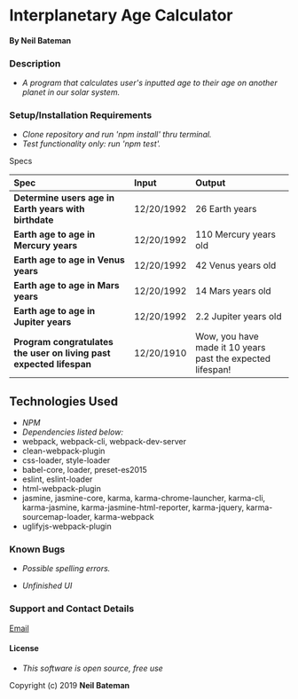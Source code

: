 # Interplanetary Age Calculator

#### By **Neil Bateman**

### Description
* _A program that calculates user's inputted age to their age on another planet in our solar system._

### Setup/Installation Requirements
* _Clone repository and run 'npm install' thru terminal._
* _Test functionality only: run 'npm test'._


Specs

  | Spec | Input | Output |
| :-------------     | :------------- | :------------- |
| **Determine users age in Earth years with birthdate** | 12/20/1992 | 26 Earth years |
| **Earth age to age in Mercury years** | 12/20/1992 | 110 Mercury years old |
| **Earth age to age in Venus years** | 12/20/1992 | 42 Venus years old |
| **Earth age to age in Mars years** | 12/20/1992 | 14 Mars years old |
| **Earth age to age in Jupiter years** | 12/20/1992 | 2.2 Jupiter years old |
| **Program congratulates the user on living past expected lifespan** | 12/20/1910 | Wow, you have made it 10 years past the expected lifespan! |

## Technologies Used

* _NPM_
* _Dependencies listed below:_
* webpack, webpack-cli, webpack-dev-server
* clean-webpack-plugin
* css-loader, style-loader
* babel-core, loader, preset-es2015
* eslint, eslint-loader
* html-webpack-plugin
* jasmine, jasmine-core, karma, karma-chrome-launcher, karma-cli, karma-jasmine, karma-jasmine-html-reporter, karma-jquery, karma-sourcemap-loader, karma-webpack
* uglifyjs-webpack-plugin



### Known Bugs

* _Possible spelling errors._

* _Unfinished UI_

### Support and Contact Details

[Email](mailto:neilbatman@gmail.com)

#### License
* _This software is open source, free use_

Copyright (c) 2019 **Neil Bateman**
